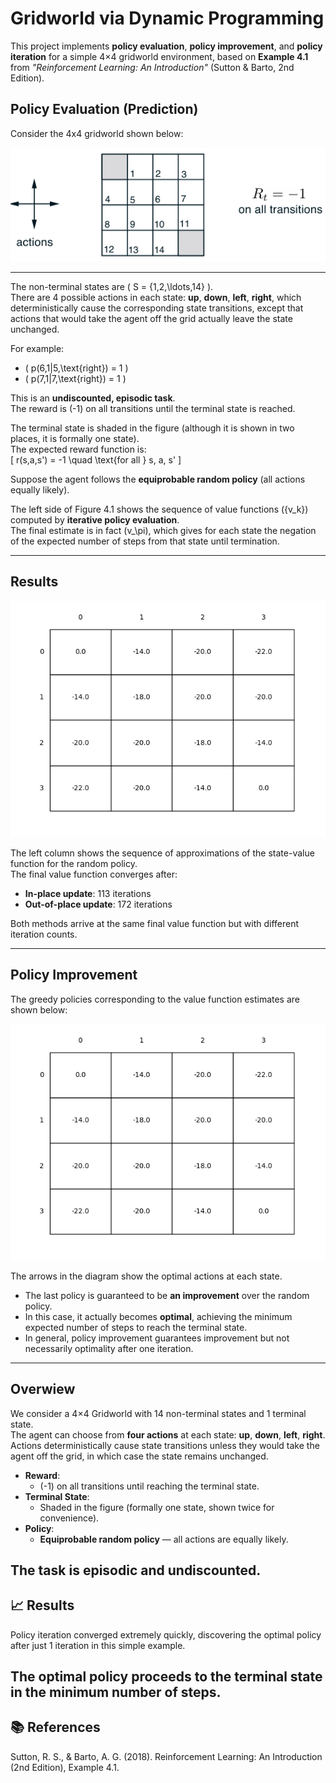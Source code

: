 # Gridworld via Dynamic Programming

This project implements **policy evaluation**, **policy improvement**, and **policy iteration** for a simple 4×4 gridworld environment, based on **Example 4.1** from *"Reinforcement Learning: An Introduction"* (Sutton & Barto, 2nd Edition).

## Policy Evaluation (Prediction)

Consider the 4x4 gridworld shown below:

![Gridworld](book_images/Example_4_1.PNG)

---

The non-terminal states are \( S = \{1,2,\ldots,14\} \).  
There are 4 possible actions in each state: **up**, **down**, **left**, **right**, which deterministically cause the corresponding state transitions, except that actions that would take the agent off the grid actually leave the state unchanged.

For example:
- \( p(6,1|5,\text{right}) = 1 \)
- \( p(7,1|7,\text{right}) = 1 \)

This is an **undiscounted, episodic task**.  
The reward is \(-1\) on all transitions until the terminal state is reached.

The terminal state is shaded in the figure (although it is shown in two places, it is formally one state).  
The expected reward function is:  
\[
r(s,a,s') = -1 \quad \text{for all } s, a, s'
\]

Suppose the agent follows the **equiprobable random policy** (all actions equally likely).

The left side of Figure 4.1 shows the sequence of value functions \(\{v_k\}\) computed by **iterative policy evaluation**.  
The final estimate is in fact \(v_\pi\), which gives for each state the negation of the expected number of steps from that state until termination.

---

## Results

![Policy Evaluation](generated_images/figure_4_1_in_place.png)

The left column shows the sequence of approximations of the state-value function for the random policy.  
The final value function converges after:
- **In-place update**: 113 iterations
- **Out-of-place update**: 172 iterations

Both methods arrive at the same final value function but with different iteration counts.

---

## Policy Improvement

The greedy policies corresponding to the value function estimates are shown below:

![Policy Improvement](generated_images/figure_4_1_out_place.png)

The arrows in the diagram show the optimal actions at each state.

- The last policy is guaranteed to be **an improvement** over the random policy.
- In this case, it actually becomes **optimal**, achieving the minimum expected number of steps to reach the terminal state.
- In general, policy improvement guarantees improvement but not necessarily optimality after one iteration.

---

## Overwiew

We consider a 4×4 Gridworld with 14 non-terminal states and 1 terminal state.  
The agent can choose from **four actions** at each state: **up**, **down**, **left**, **right**.  
Actions deterministically cause state transitions unless they would take the agent off the grid, in which case the state remains unchanged.

- **Reward**:  
  - \(-1\) on all transitions until reaching the terminal state.
- **Terminal State**:  
  - Shaded in the figure (formally one state, shown twice for convenience).
- **Policy**:  
  - **Equiprobable random policy** — all actions are equally likely.

The task is **episodic** and **undiscounted**.
---
## 📈 Results
Policy iteration converged extremely quickly, discovering the optimal policy after just 1 iteration in this simple example.

The optimal policy proceeds to the terminal state in the minimum number of steps.
---
## 📚 References
Sutton, R. S., & Barto, A. G. (2018). Reinforcement Learning: An Introduction (2nd Edition), Example 4.1.


